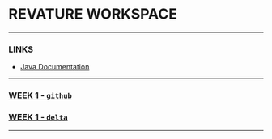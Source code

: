 # REVATURE WORKSPACE

---
### LINKS
- [Java Documentation](https://docs.oracle.com/javase/8/docs/api/index.**html**)

---
### [WEEK 1 - `github`]()
### [WEEK 1 - `delta`]()

---